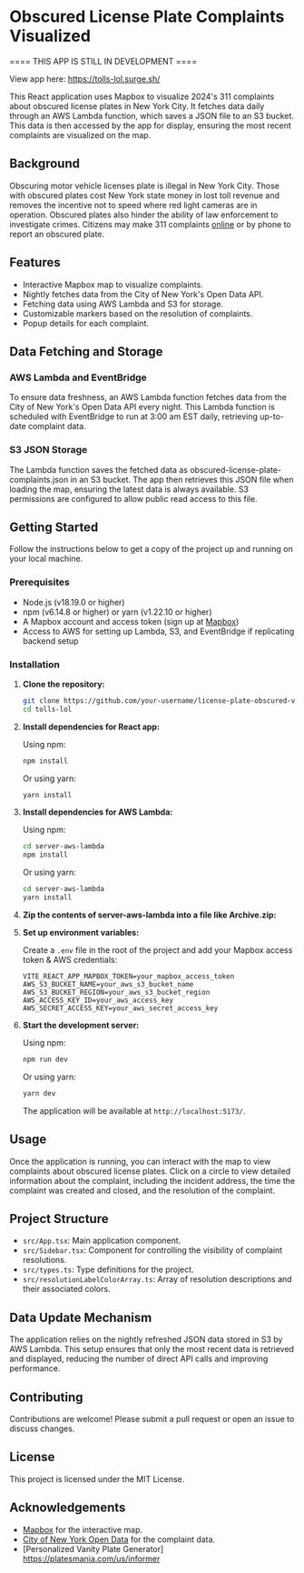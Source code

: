 # Obscured License Plate Complaints Visualized

==== THIS APP IS STILL IN DEVELOPMENT ====

View app here: https://tolls-lol.surge.sh/

This React application uses Mapbox to visualize 2024's 311 complaints about obscured license plates in New York City. It fetches data daily through an AWS Lambda function, which saves a JSON file to an S3 bucket. This data is then accessed by the app for display, ensuring the most recent complaints are visualized on the map.

## Background

Obscuring motor vehicle licenses plate is illegal in New York City. Those with obscured plates cost New York state money in lost toll revenue and removes the incentive not to speed where red light cameras are in operation. Obscured plates also hinder the ability of law enforcement to investigate crimes. Citizens may make 311 complaints [online](https://portal.311.nyc.gov/sr-step/?id=85c1a239-345a-ef11-b4ac-000d3ae68e09&stepid=8f39d3a3-cd7f-e811-a83f-000d3a33b3a3) or by phone to report an obscured plate.

## Features

- Interactive Mapbox map to visualize complaints.
- Nightly fetches data from the City of New York's Open Data API.
- Fetching data using AWS Lambda and S3 for storage.
- Customizable markers based on the resolution of complaints.
- Popup details for each complaint.

## Data Fetching and Storage
### AWS Lambda and EventBridge
To ensure data freshness, an AWS Lambda function fetches data from the City of New York's Open Data API every night. This Lambda function is scheduled with EventBridge to run at 3:00 am EST daily, retrieving up-to-date complaint data.

### S3 JSON Storage
The Lambda function saves the fetched data as obscured-license-plate-complaints.json in an S3 bucket. The app then retrieves this JSON file when loading the map, ensuring the latest data is always available. S3 permissions are configured to allow public read access to this file.

## Getting Started

Follow the instructions below to get a copy of the project up and running on your local machine.

### Prerequisites

- Node.js (v18.19.0 or higher)
- npm (v6.14.8 or higher) or yarn (v1.22.10 or higher)
- A Mapbox account and access token (sign up at [Mapbox](https://www.mapbox.com/signup/))
- Access to AWS for setting up Lambda, S3, and EventBridge if replicating backend setup

### Installation

1. **Clone the repository:**

   ```bash
   git clone https://github.com/your-username/license-plate-obscured-visualizer.git
   cd tolls-lol
   ```

2. **Install dependencies for React app:**

   Using npm:

   ```bash
   npm install
   ```

   Or using yarn:

   ```bash
   yarn install
   ```

3. **Install dependencies for AWS Lambda:**

   Using npm:

   ```bash
   cd server-aws-lambda
   npm install
   ```

   Or using yarn:

   ```bash
   cd server-aws-lambda
   yarn install
   ```
4. **Zip the contents of server-aws-lambda into a file like Archive.zip:**

5. **Set up environment variables:**

   Create a `.env` file in the root of the project and add your Mapbox access token & AWS credentials:

   ```env
   VITE_REACT_APP_MAPBOX_TOKEN=your_mapbox_access_token
   AWS_S3_BUCKET_NAME=your_aws_s3_bucket_name
   AWS_S3_BUCKET_REGION=your_aws_s3_bucket_region
   AWS_ACCESS_KEY_ID=your_aws_access_key
   AWS_SECRET_ACCESS_KEY=your_aws_secret_access_key
   ```

6. **Start the development server:**

   Using npm:

   ```bash
   npm run dev
   ```

   Or using yarn:

   ```bash
   yarn dev
   ```

   The application will be available at `http://localhost:5173/`.

## Usage

Once the application is running, you can interact with the map to view complaints about obscured license plates. Click on a circle to view detailed information about the complaint, including the incident address, the time the complaint was created and closed, and the resolution of the complaint.

## Project Structure

- `src/App.tsx`: Main application component.
- `src/Sidebar.tsx`: Component for controlling the visibility of complaint resolutions.
- `src/types.ts`: Type definitions for the project.
- `src/resolutionLabelColorArray.ts`: Array of resolution descriptions and their associated colors.

## Data Update Mechanism
The application relies on the nightly refreshed JSON data stored in S3 by AWS Lambda. This setup ensures that only the most recent data is retrieved and displayed, reducing the number of direct API calls and improving performance.

## Contributing

Contributions are welcome! Please submit a pull request or open an issue to discuss changes.

## License

This project is licensed under the MIT License.

## Acknowledgements

- [Mapbox](https://www.mapbox.com/) for the interactive map.
- [City of New York Open Data](https://opendata.cityofnewyork.us/) for the complaint data.
- [Personalized Vanity Plate Generator] https://platesmania.com/us/informer

